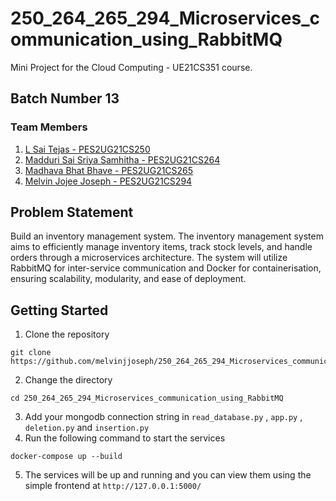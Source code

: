 # 250_264_265_294_Microservices_communication_using_RabbitMQ 

Mini Project for the Cloud Computing - UE21CS351 course.

## Batch Number 13
### Team Members
1. [L Sai Tejas - PES2UG21CS250](https://github.com/saiii009)
2. [Madduri Sai Sriya Samhitha - PES2UG21CS264](https://github.com/sriyasamhitha)
3. [Madhava Bhat Bhave - PES2UG21CS265](https://github.com/madhavabhave)
4. [Melvin Jojee Joseph - PES2UG21CS294]((https://github.com/melvinjjoseph))
   
## Problem Statement
Build an inventory management system. The inventory management system aims to efficiently manage inventory
items, track stock levels, and handle orders through a microservices architecture. The system will utilize RabbitMQ
for inter-service communication and Docker for containerisation, ensuring scalability, modularity, and ease of
deployment.

## Getting Started
1. Clone the repository
```{bash}
git clone https://github.com/melvinjjoseph/250_264_265_294_Microservices_communication_using_RabbitMQ.git 
```
2. Change the directory
```{bash}
cd 250_264_265_294_Microservices_communication_using_RabbitMQ
```
3. Add your mongodb connection string in `read_database.py` , `app.py` , `deletion.py` and `insertion.py`
4. Run the following command to start the services
```{bash}
docker-compose up --build
```
5. The services will be up and running and you can view them using the simple frontend at `http://127.0.0.1:5000/`
